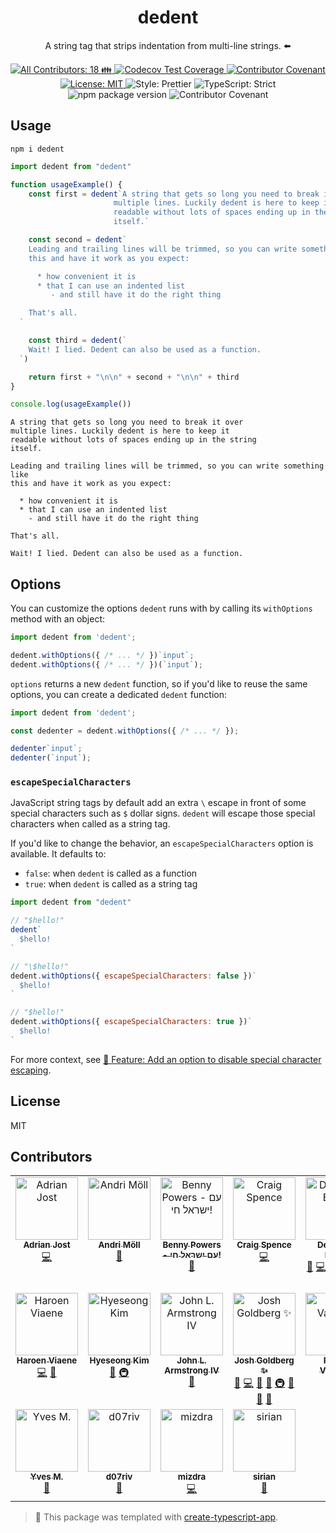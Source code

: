 <h1 align="center">dedent</h1>

<p align="center">A string tag that strips indentation from multi-line strings. ⬅️</p>

<p align="center">
	<a href="#contributors" target="_blank">
<!-- prettier-ignore-start -->
<!-- ALL-CONTRIBUTORS-BADGE:START - Do not remove or modify this section -->
<img alt="All Contributors: 18 👪" src="https://img.shields.io/badge/all_contributors-18_👪-21bb42.svg" />
<!-- ALL-CONTRIBUTORS-BADGE:END -->
<!-- prettier-ignore-end -->
</a>
	<a href="https://codecov.io/gh/dmnd/dedent" target="_blank">
		<img alt="Codecov Test Coverage" src="https://codecov.io/gh/dmnd/dedent/branch/main/graph/badge.svg"/>
	</a>
	<a href="https://github.com/dmnd/dedent/blob/main/.github/CODE_OF_CONDUCT.md" target="_blank">
		<img alt="Contributor Covenant" src="https://img.shields.io/badge/code_of_conduct-enforced-21bb42" />
	</a>
	<a href="https://github.com/dmnd/dedent/blob/main/LICENSE.md" target="_blank">
		<img alt="License: MIT" src="https://img.shields.io/github/license/dmnd/dedent?color=21bb42">
	</a>
	<img alt="Style: Prettier" src="https://img.shields.io/badge/style-prettier-21bb42.svg" />
	<img alt="TypeScript: Strict" src="https://img.shields.io/badge/typescript-strict-21bb42.svg" />
	<img alt="npm package version" src="https://img.shields.io/npm/v/dedent?color=21bb42" />
	<img alt="Contributor Covenant" src="https://img.shields.io/badge/code_of_conduct-enforced-21bb42" />
</p>

## Usage

```shell
npm i dedent
```

```js
import dedent from "dedent"

function usageExample() {
	const first = dedent`A string that gets so long you need to break it over
                       multiple lines. Luckily dedent is here to keep it
                       readable without lots of spaces ending up in the string
                       itself.`

	const second = dedent`
    Leading and trailing lines will be trimmed, so you can write something like
    this and have it work as you expect:

      * how convenient it is
      * that I can use an indented list
         - and still have it do the right thing

    That's all.
  `

	const third = dedent(`
    Wait! I lied. Dedent can also be used as a function.
  `)

	return first + "\n\n" + second + "\n\n" + third
}

console.log(usageExample())
```

```plaintext
A string that gets so long you need to break it over
multiple lines. Luckily dedent is here to keep it
readable without lots of spaces ending up in the string
itself.

Leading and trailing lines will be trimmed, so you can write something like
this and have it work as you expect:

  * how convenient it is
  * that I can use an indented list
    - and still have it do the right thing

That's all.

Wait! I lied. Dedent can also be used as a function.
```

## Options

You can customize the options `dedent` runs with by calling its `withOptions` method with an object:

<!-- prettier-ignore -->
```js
import dedent from 'dedent';

dedent.withOptions({ /* ... */ })`input`;
dedent.withOptions({ /* ... */ })(`input`);
```

`options` returns a new `dedent` function, so if you'd like to reuse the same options, you can create a dedicated `dedent` function:

<!-- prettier-ignore -->
```js
import dedent from 'dedent';

const dedenter = dedent.withOptions({ /* ... */ });

dedenter`input`;
dedenter(`input`);
```

### `escapeSpecialCharacters`

JavaScript string tags by default add an extra `\` escape in front of some special characters such as `$` dollar signs.
`dedent` will escape those special characters when called as a string tag.

If you'd like to change the behavior, an `escapeSpecialCharacters` option is available.
It defaults to:

- `false`: when `dedent` is called as a function
- `true`: when `dedent` is called as a string tag

```js
import dedent from "dedent"

// "$hello!"
dedent`
  $hello!
`

// "\$hello!"
dedent.withOptions({ escapeSpecialCharacters: false })`
  $hello!
`

// "$hello!"
dedent.withOptions({ escapeSpecialCharacters: true })`
  $hello!
`
```

For more context, see [🚀 Feature: Add an option to disable special character escaping](https://github.com/dmnd/dedent/issues/63).

## License

MIT

## Contributors

<!-- spellchecker: disable -->
<!-- ALL-CONTRIBUTORS-LIST:START - Do not remove or modify this section -->
<!-- prettier-ignore-start -->
<!-- markdownlint-disable -->
<table>
  <tbody>
    <tr>
      <td align="center" valign="top" width="14.28%"><a href="https://adrianjost.dev/"><img src="https://avatars.githubusercontent.com/u/22987140?v=4?s=100" width="100px;" alt="Adrian Jost"/><br /><sub><b>Adrian Jost</b></sub></a><br /><a href="https://github.com/dmnd/dedent/commits?author=adrianjost" title="Code">💻</a></td>
      <td align="center" valign="top" width="14.28%"><a href="https://m811.com/"><img src="https://avatars.githubusercontent.com/u/156837?v=4?s=100" width="100px;" alt="Andri Möll"/><br /><sub><b>Andri Möll</b></sub></a><br /><a href="https://github.com/dmnd/dedent/issues?q=author%3Amoll" title="Bug reports">🐛</a></td>
      <td align="center" valign="top" width="14.28%"><a href="https://bennypowers.dev/"><img src="https://avatars.githubusercontent.com/u/1466420?v=4?s=100" width="100px;" alt="Benny Powers - עם ישראל חי!"/><br /><sub><b>Benny Powers - עם ישראל חי!</b></sub></a><br /><a href="#tool-bennypowers" title="Tools">🔧</a></td>
      <td align="center" valign="top" width="14.28%"><a href="https://github.com/phenomnomnominal"><img src="https://avatars.githubusercontent.com/u/1086286?v=4?s=100" width="100px;" alt="Craig Spence"/><br /><sub><b>Craig Spence</b></sub></a><br /><a href="https://github.com/dmnd/dedent/commits?author=phenomnomnominal" title="Code">💻</a></td>
      <td align="center" valign="top" width="14.28%"><a href="https://synthesis.com/"><img src="https://avatars.githubusercontent.com/u/4427?v=4?s=100" width="100px;" alt="Desmond Brand"/><br /><sub><b>Desmond Brand</b></sub></a><br /><a href="https://github.com/dmnd/dedent/issues?q=author%3Admnd" title="Bug reports">🐛</a> <a href="https://github.com/dmnd/dedent/commits?author=dmnd" title="Code">💻</a> <a href="https://github.com/dmnd/dedent/commits?author=dmnd" title="Documentation">📖</a> <a href="#ideas-dmnd" title="Ideas, Planning, & Feedback">🤔</a> <a href="#infra-dmnd" title="Infrastructure (Hosting, Build-Tools, etc)">🚇</a> <a href="#maintenance-dmnd" title="Maintenance">🚧</a> <a href="#projectManagement-dmnd" title="Project Management">📆</a> <a href="#tool-dmnd" title="Tools">🔧</a></td>
      <td align="center" valign="top" width="14.28%"><a href="https://github.com/G-Rath"><img src="https://avatars.githubusercontent.com/u/3151613?v=4?s=100" width="100px;" alt="Gareth Jones"/><br /><sub><b>Gareth Jones</b></sub></a><br /><a href="https://github.com/dmnd/dedent/commits?author=G-Rath" title="Code">💻</a> <a href="https://github.com/dmnd/dedent/issues?q=author%3AG-Rath" title="Bug reports">🐛</a></td>
      <td align="center" valign="top" width="14.28%"><a href="https://github.com/otakustay"><img src="https://avatars.githubusercontent.com/u/639549?v=4?s=100" width="100px;" alt="Gray Zhang"/><br /><sub><b>Gray Zhang</b></sub></a><br /><a href="https://github.com/dmnd/dedent/issues?q=author%3Aotakustay" title="Bug reports">🐛</a></td>
    </tr>
    <tr>
      <td align="center" valign="top" width="14.28%"><a href="https://haroen.me/"><img src="https://avatars.githubusercontent.com/u/6270048?v=4?s=100" width="100px;" alt="Haroen Viaene"/><br /><sub><b>Haroen Viaene</b></sub></a><br /><a href="https://github.com/dmnd/dedent/commits?author=Haroenv" title="Code">💻</a> <a href="#maintenance-Haroenv" title="Maintenance">🚧</a></td>
      <td align="center" valign="top" width="14.28%"><a href="https://blog.cometkim.kr/"><img src="https://avatars.githubusercontent.com/u/9696352?v=4?s=100" width="100px;" alt="Hyeseong Kim"/><br /><sub><b>Hyeseong Kim</b></sub></a><br /><a href="#tool-cometkim" title="Tools">🔧</a> <a href="#infra-cometkim" title="Infrastructure (Hosting, Build-Tools, etc)">🚇</a></td>
      <td align="center" valign="top" width="14.28%"><a href="https://github.com/jlarmstrongiv"><img src="https://avatars.githubusercontent.com/u/20903247?v=4?s=100" width="100px;" alt="John L. Armstrong IV"/><br /><sub><b>John L. Armstrong IV</b></sub></a><br /><a href="https://github.com/dmnd/dedent/issues?q=author%3Ajlarmstrongiv" title="Bug reports">🐛</a></td>
      <td align="center" valign="top" width="14.28%"><a href="http://www.joshuakgoldberg.com/"><img src="https://avatars.githubusercontent.com/u/3335181?v=4?s=100" width="100px;" alt="Josh Goldberg ✨"/><br /><sub><b>Josh Goldberg ✨</b></sub></a><br /><a href="https://github.com/dmnd/dedent/issues?q=author%3AJoshuaKGoldberg" title="Bug reports">🐛</a> <a href="https://github.com/dmnd/dedent/commits?author=JoshuaKGoldberg" title="Code">💻</a> <a href="https://github.com/dmnd/dedent/commits?author=JoshuaKGoldberg" title="Documentation">📖</a> <a href="#ideas-JoshuaKGoldberg" title="Ideas, Planning, & Feedback">🤔</a> <a href="#infra-JoshuaKGoldberg" title="Infrastructure (Hosting, Build-Tools, etc)">🚇</a> <a href="#maintenance-JoshuaKGoldberg" title="Maintenance">🚧</a> <a href="#projectManagement-JoshuaKGoldberg" title="Project Management">📆</a> <a href="#tool-JoshuaKGoldberg" title="Tools">🔧</a></td>
      <td align="center" valign="top" width="14.28%"><a href="https://pratapvardhan.com/"><img src="https://avatars.githubusercontent.com/u/3757165?v=4?s=100" width="100px;" alt="Pratap Vardhan"/><br /><sub><b>Pratap Vardhan</b></sub></a><br /><a href="https://github.com/dmnd/dedent/commits?author=pratapvardhan" title="Code">💻</a></td>
      <td align="center" valign="top" width="14.28%"><a href="https://github.com/lydell"><img src="https://avatars.githubusercontent.com/u/2142817?v=4?s=100" width="100px;" alt="Simon Lydell"/><br /><sub><b>Simon Lydell</b></sub></a><br /><a href="https://github.com/dmnd/dedent/issues?q=author%3Alydell" title="Bug reports">🐛</a></td>
      <td align="center" valign="top" width="14.28%"><a href="https://github.com/yinm"><img src="https://avatars.githubusercontent.com/u/13295106?v=4?s=100" width="100px;" alt="Yusuke Iinuma"/><br /><sub><b>Yusuke Iinuma</b></sub></a><br /><a href="https://github.com/dmnd/dedent/commits?author=yinm" title="Code">💻</a></td>
    </tr>
    <tr>
      <td align="center" valign="top" width="14.28%"><a href="https://github.com/yvele"><img src="https://avatars.githubusercontent.com/u/4225430?v=4?s=100" width="100px;" alt="Yves M."/><br /><sub><b>Yves M.</b></sub></a><br /><a href="#tool-yvele" title="Tools">🔧</a></td>
      <td align="center" valign="top" width="14.28%"><a href="https://github.com/d07RiV"><img src="https://avatars.githubusercontent.com/u/3448203?v=4?s=100" width="100px;" alt="d07riv"/><br /><sub><b>d07riv</b></sub></a><br /><a href="https://github.com/dmnd/dedent/issues?q=author%3Ad07RiV" title="Bug reports">🐛</a></td>
      <td align="center" valign="top" width="14.28%"><a href="https://mizdra.net/"><img src="https://avatars.githubusercontent.com/u/9639995?v=4?s=100" width="100px;" alt="mizdra"/><br /><sub><b>mizdra</b></sub></a><br /><a href="https://github.com/dmnd/dedent/commits?author=mizdra" title="Code">💻</a></td>
      <td align="center" valign="top" width="14.28%"><a href="https://github.com/sirian"><img src="https://avatars.githubusercontent.com/u/897643?v=4?s=100" width="100px;" alt="sirian"/><br /><sub><b>sirian</b></sub></a><br /><a href="https://github.com/dmnd/dedent/issues?q=author%3Asirian" title="Bug reports">🐛</a></td>
    </tr>
  </tbody>
</table>

<!-- markdownlint-restore -->
<!-- prettier-ignore-end -->

<!-- ALL-CONTRIBUTORS-LIST:END -->
<!-- spellchecker: enable -->

> 💙 This package was templated with [create-typescript-app](https://github.com/JoshuaKGoldberg/create-typescript-app).
